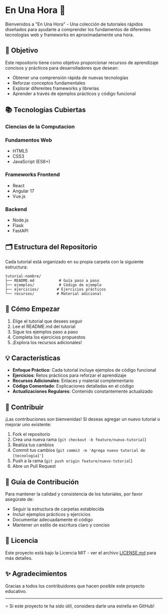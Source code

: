 # En Una Hora 🚀

Bienvenidos a "En Una Hora" - Una colección de tutoriales rápidos diseñados para ayudarte a comprender los fundamentos de diferentes tecnologías web y frameworks en aproximadamente una hora.

## 🎯 Objetivo

Este repositorio tiene como objetivo proporcionar recursos de aprendizaje concisos y prácticos para desarrolladores que desean:
- Obtener una comprensión rápida de nuevas tecnologías
- Reforzar conceptos fundamentales
- Explorar diferentes frameworks y librerías
- Aprender a través de ejemplos prácticos y código funcional

## 📚 Tecnologías Cubiertas

### Ciencias de la Computacion

### Fundamentos Web
- HTML5
- CSS3
- JavaScript (ES6+)

### Frameworks Frontend
- React
- Angular 17
- Vue.js

### Backend
- Node.js
- Flask
- FastAPI

## 🗂️ Estructura del Repositorio

Cada tutorial está organizado en su propia carpeta con la siguiente estructura:

```
tutorial-nombre/
├── README.md           # Guía paso a paso
├── ejemplos/           # Código de ejemplo
├── ejercicios/        # Ejercicios prácticos
└── recursos/          # Material adicional
```

## 🚦 Cómo Empezar

1. Elige el tutorial que desees seguir
2. Lee el README.md del tutorial
3. Sigue los ejemplos paso a paso
4. Completa los ejercicios propuestos
5. ¡Explora los recursos adicionales!

## 💡 Características

- **Enfoque Práctico**: Cada tutorial incluye ejemplos de código funcional
- **Ejercicios**: Retos prácticos para reforzar el aprendizaje
- **Recursos Adicionales**: Enlaces y material complementario
- **Código Comentado**: Explicaciones detalladas en el código
- **Actualizaciones Regulares**: Contenido constantemente actualizado

## 🤝 Contribuir

¡Las contribuciones son bienvenidas! Si deseas agregar un nuevo tutorial o mejorar uno existente:

1. Fork el repositorio
2. Crea una nueva rama (`git checkout -b feature/nuevo-tutorial`)
3. Realiza tus cambios
4. Commit tus cambios (`git commit -m 'Agrega nuevo tutorial de [tecnología]'`)
5. Push a la rama (`git push origin feature/nuevo-tutorial`)
6. Abre un Pull Request

## 📝 Guía de Contribución

Para mantener la calidad y consistencia de los tutoriales, por favor asegúrate de:

- Seguir la estructura de carpetas establecida
- Incluir ejemplos prácticos y ejercicios
- Documentar adecuadamente el código
- Mantener un estilo de escritura claro y conciso

## 📄 Licencia

Este proyecto está bajo la Licencia MIT - ver el archivo [LICENSE.md](LICENSE.md) para más detalles.

## ✨ Agradecimientos

Gracias a todos los contribuidores que hacen posible este proyecto educativo.

---

⭐️ Si este proyecto te ha sido útil, considera darle una estrella en GitHub!
